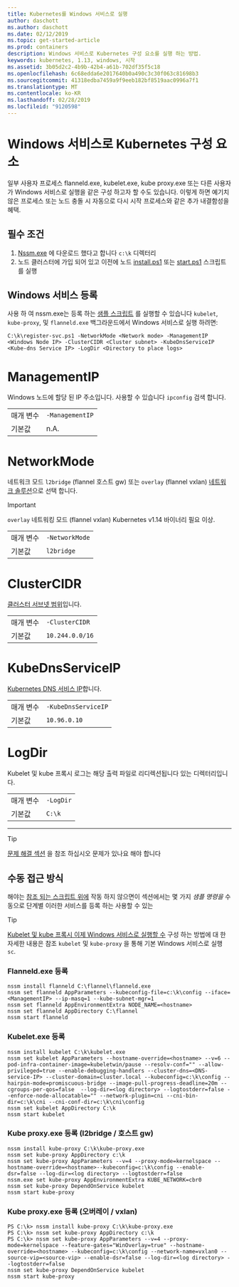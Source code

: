 ```yaml
---
title: Kubernetes를 Windows 서비스로 실행
author: daschott
ms.author: daschott
ms.date: 02/12/2019
ms.topic: get-started-article
ms.prod: containers
description: Windows 서비스로 Kubernetes 구성 요소를 실행 하는 방법.
keywords: kubernetes, 1.13, windows, 시작
ms.assetid: 3b05d2c2-4b9b-42b4-a61b-702df35f5c18
ms.openlocfilehash: 6c68edda6e2017640b0a490c3c30f063c81698b3
ms.sourcegitcommit: 41318edba7459a9f9eeb182bf8519aac0996a7f1
ms.translationtype: MT
ms.contentlocale: ko-KR
ms.lasthandoff: 02/28/2019
ms.locfileid: "9120598"
---
```

# <a name="kubernetes-components-as-windows-services"></a>Windows 서비스로 Kubernetes 구성 요소 

일부 사용자 프로세스 flanneld.exe, kubelet.exe, kube proxy.exe 또는 다른 사용자가 Windows 서비스로 실행을 같은 구성 하고자 할 수도 있습니다. 이렇게 하면 예기치 않은 프로세스 또는 노드 충돌 시 자동으로 다시 시작 프로세스와 같은 추가 내결함성을 혜택.


## <a name="prerequisites"></a>필수 조건
1. [Nssm.exe](https://nssm.cc/download) 에 다운로드 했다고 합니다 `c:\k` 디렉터리
2. 노드 클러스터에 가입 되어 있고 이전에 노드 [install.ps1](https://github.com/Microsoft/SDN/tree/master/Kubernetes/flannel/install.ps1) 또는 [start.ps1](https://github.com/Microsoft/SDN/blob/master/Kubernetes/flannel/start.ps1) 스크립트를 실행

## <a name="registering-windows-services"></a>Windows 서비스 등록
사용 하 여 nssm.exe는 등록 하는 [샘플 스크립트](https://github.com/Microsoft/SDN/tree/master/Kubernetes/flannel/register-svc.ps1) 를 실행할 수 있습니다 `kubelet`, `kube-proxy`, 및 `flanneld.exe` 백그라운드에서 Windows 서비스로 실행 하려면:

```
C:\k\register-svc.ps1 -NetworkMode <Network mode> -ManagementIP <Windows Node IP> -ClusterCIDR <Cluster subnet> -KubeDnsServiceIP <Kube-dns Service IP> -LogDir <Directory to place logs>
```

# [<a name="managementip"></a>ManagementIP](#tab/ManagementIP)
Windows 노드에 할당 된 IP 주소입니다. 사용할 수 있습니다 `ipconfig` 검색 합니다.

|  |  | 
|---------|---------|
|매개 변수     | `-ManagementIP`        |
|기본값    | n.A.        |


# [<a name="networkmode"></a>NetworkMode](#tab/NetworkMode)
네트워크 모드 `l2bridge` (flannel 호스트 gw) 또는 `overlay` (flannel vxlan) [네트워크 솔루션](./network-topologies.md)으로 선택 합니다.

> [!Important] 
> `overlay` 네트워킹 모드 (flannel vxlan) Kubernetes v1.14 바이너리 필요 이상.

|  |  | 
|---------|---------|
|매개 변수     | `-NetworkMode`        |
|기본값    | `l2bridge`        |


# [<a name="clustercidr"></a>ClusterCIDR](#tab/ClusterCIDR)
[클러스터 서브넷 범위](./getting-started-kubernetes-windows.md#cluster-subnet-def)입니다.

|  |  | 
|---------|---------|
|매개 변수     | `-ClusterCIDR`        |
|기본값    | `10.244.0.0/16`        |


# [<a name="kubednsserviceip"></a>KubeDnsServiceIP](#tab/KubeDnsServiceIP)
[Kubernetes DNS 서비스 IP](./getting-started-kubernetes-windows.md#kube-dns-def)합니다.

|  |  | 
|---------|---------|
|매개 변수     | `-KubeDnsServiceIP`        |
|기본값    | `10.96.0.10`        |


# [<a name="logdir"></a>LogDir](#tab/LogDir)
Kubelet 및 kube 프록시 로그는 해당 출력 파일로 리디렉션됩니다 있는 디렉터리입니다.

|  |  | 
|---------|---------|
|매개 변수     | `-LogDir`        |
|기본값    | `C:\k`        |

---


> [!TIP] 
> [문제 해결 섹션](./common-problems.md#i-have-problems-running-kubernetes-processes-as-windows-services) 을 참조 하십시오 문제가 있나요 해야 합니다

## <a name="manual-approach"></a>수동 접근 방식
해야는 [참조 되는 스크립트 위에](#registering-windows-services) 작동 하지 않으면이 섹션에서는 몇 가지 *샘플 명령을* 수동으로 단계별 이러한 서비스를 등록 하는 사용할 수 있는

> [!TIP] 
> [Kubelet 및 kube 프록시 이제 Windows 서비스로 실행할 수](https://kubernetes.io/docs/getting-started-guides/windows/#kubelet-and-kube-proxy-can-now-run-as-windows-services) 구성 하는 방법에 대 한 자세한 내용은 참조 `kubelet` 및 `kube-proxy` 을 통해 기본 Windows 서비스로 실행 `sc`.

### <a name="register-flanneldexe"></a>Flanneld.exe 등록
```
nssm install flanneld C:\flannel\flanneld.exe
nssm set flanneld AppParameters --kubeconfig-file=c:\k\config --iface=<ManagementIP> --ip-masq=1 --kube-subnet-mgr=1
nssm set flanneld AppEnvironmentExtra NODE_NAME=<hostname>
nssm set flanneld AppDirectory C:\flannel
nssm start flanneld
```

### <a name="register-kubeletexe"></a>Kubelet.exe 등록
```
nssm install kubelet C:\k\kubelet.exe
nssm set kubelet AppParameters --hostname-override=<hostname> --v=6 --pod-infra-container-image=kubeletwin/pause --resolv-conf="" --allow-privileged=true --enable-debugging-handlers --cluster-dns=<DNS-service-IP> --cluster-domain=cluster.local --kubeconfig=c:\k\config --hairpin-mode=promiscuous-bridge --image-pull-progress-deadline=20m --cgroups-per-qos=false  --log-dir=<log directory> --logtostderr=false --enforce-node-allocatable="" --network-plugin=cni --cni-bin-dir=c:\k\cni --cni-conf-dir=c:\k\cni\config
nssm set kubelet AppDirectory C:\k
nssm start kubelet
```

### <a name="register-kube-proxyexe-l2bridge--host-gw"></a>Kube proxy.exe 등록 (l2bridge / 호스트 gw)
```
nssm install kube-proxy C:\k\kube-proxy.exe
nssm set kube-proxy AppDirectory c:\k
nssm set kube-proxy AppParameters --v=4 --proxy-mode=kernelspace --hostname-override=<hostname>--kubeconfig=c:\k\config --enable-dsr=false --log-dir=<log directory> --logtostderr=false
nssm.exe set kube-proxy AppEnvironmentExtra KUBE_NETWORK=cbr0
nssm set kube-proxy DependOnService kubelet
nssm start kube-proxy
```

### <a name="register-kube-proxyexe-overlay--vxlan"></a>Kube proxy.exe 등록 (오버레이 / vxlan)
```
PS C:\k> nssm install kube-proxy C:\k\kube-proxy.exe
PS C:\k> nssm set kube-proxy AppDirectory c:\k
PS C:\k> nssm set kube-proxy AppParameters --v=4 --proxy-mode=kernelspace --feature-gates="WinOverlay=true" --hostname-override=<hostname> --kubeconfig=c:\k\config --network-name=vxlan0 --source-vip=<source-vip> --enable-dsr=false --log-dir=<log directory> --logtostderr=false
nssm set kube-proxy DependOnService kubelet
nssm start kube-proxy
```